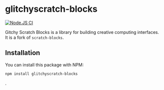 # glitchyscratch-blocks
[![Node.JS CI](https://github.com/Glitchy-Scratch/blocks/actions/workflows/ci.yml/badge.svg)](https://github.com/Glitchy-Scratch/blocks/actions/workflows/ci.yml)

Gitchy Scratch Blocks is a library for building creative computing interfaces. It is a fork of ``scratch-blocks``.

## Installation
You can install this package with NPM:
```Bash
npm install glitchyscratch-blocks
```
.



